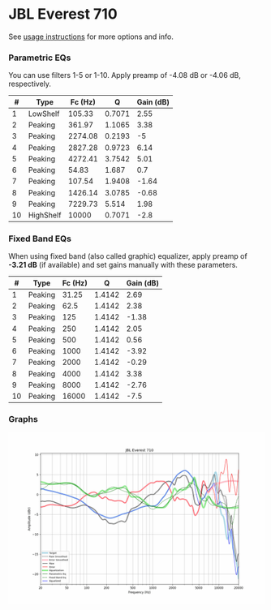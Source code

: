# JBL Everest 710
See [usage instructions](https://github.com/jaakkopasanen/AutoEq#usage) for more options and info.

### Parametric EQs
You can use filters 1-5 or 1-10. Apply preamp of -4.08 dB or -4.06 dB, respectively.

|   # | Type      |   Fc (Hz) |      Q |   Gain (dB) |
|-----|-----------|-----------|--------|-------------|
|   1 | LowShelf  |    105.33 | 0.7071 |        2.55 |
|   2 | Peaking   |    361.97 | 1.1065 |        3.38 |
|   3 | Peaking   |   2274.08 | 0.2193 |       -5    |
|   4 | Peaking   |   2827.28 | 0.9723 |        6.14 |
|   5 | Peaking   |   4272.41 | 3.7542 |        5.01 |
|   6 | Peaking   |     54.83 | 1.687  |        0.7  |
|   7 | Peaking   |    107.54 | 1.9408 |       -1.64 |
|   8 | Peaking   |   1426.14 | 3.0785 |       -0.68 |
|   9 | Peaking   |   7229.73 | 5.514  |        1.98 |
|  10 | HighShelf |  10000    | 0.7071 |       -2.8  |

### Fixed Band EQs
When using fixed band (also called graphic) equalizer, apply preamp of **-3.21 dB** (if available) and set gains manually with these parameters.

|   # | Type    |   Fc (Hz) |      Q |   Gain (dB) |
|-----|---------|-----------|--------|-------------|
|   1 | Peaking |     31.25 | 1.4142 |        2.69 |
|   2 | Peaking |     62.5  | 1.4142 |        2.38 |
|   3 | Peaking |    125    | 1.4142 |       -1.38 |
|   4 | Peaking |    250    | 1.4142 |        2.05 |
|   5 | Peaking |    500    | 1.4142 |        0.56 |
|   6 | Peaking |   1000    | 1.4142 |       -3.92 |
|   7 | Peaking |   2000    | 1.4142 |       -0.29 |
|   8 | Peaking |   4000    | 1.4142 |        3.38 |
|   9 | Peaking |   8000    | 1.4142 |       -2.76 |
|  10 | Peaking |  16000    | 1.4142 |       -7.5  |

### Graphs
![](./JBL%20Everest%20710.png)

